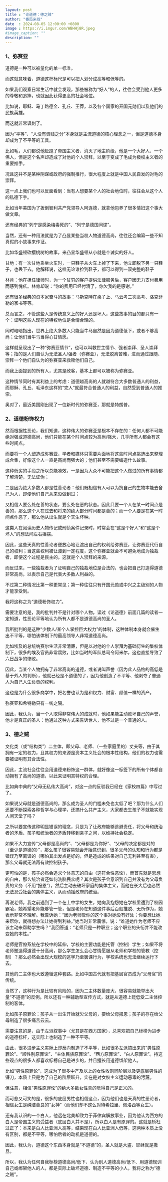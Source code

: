 ```yaml
---
layout: post
title : "论道德：德之贼"
author: "番茄米线"
date  : 2024-08-05 12:00:00 +0800
image : https://i.imgur.com/WBHHj8R.jpeg
#image_caption: ""
description: ""
---
```


### 1、弥赛亚

<!--more-->

道德是一种可以被量化的单一标准。

而这就意味着，道德这杆标尺是可以把人划分成高等和低等的。

如果我们观察日常生活中就会发现，那些被称为“好人”的人，往往会受到他人更多的尊敬和追捧，也就因此获得更高的社会地位。

比如说，耶稣、马丁路德金、孔丘、王莽，以及各个国家的开国元勋们以及他们的民族英雄。

而这就非常讽刺了。

因为“平等”、“人没有贵贱之分”本身就是主流道德的核心理念之一，但是道德本身却成为了不平等的工具。

比如毛，人们都说他赶跑了帝国主义者、消灭了地主阶级，他是一个大好人、一个伟人，但是这个名声却造成了对他的个人崇拜，以至于变成了毛成为极权主义者的重要推手。

况且这并不是某种阴谋或政府的强制推行，很大程度上就是中国人民自发的对毛的崇拜。

这一点上我们也可以反面看到：当有人想要某个人的社会地位时，往往会从这个人的私德下手。

比如当年美国为了扳倒智利共产党领导人阿连德，就拿他包养了很多情妇这个事大做文章。

还有经典的“列宁是感染梅毒死的”、“列宁是德国间谍”。

当然，还有一种用法就是为了凸显某些当权人物道德高尚，往往还会编纂一些不知真假的小故事来作证。

比如华盛顿砍樱桃树的故事，来凸显华盛顿从小就是个诚实的好人。

甘地：有一次甘地乘坐火车时，一只鞋子从火车上掉了下来，他立即脱下另一只鞋子，也丢下去。他解释说，这样无论谁捡到鞋子，都可以得到一双完整的鞋子

林肯：他在担任律师时，为一个贫穷的客户提供法律服务后，客户因无力支付费用而感到愧疚。林肯却说：“你的费用已经付清了，你欠我的是感谢。”

还有很多经典的资本家奋斗的故事：马斯克睡在桌子上、马云考三次高考、洛克菲勒的家书等等。

总而言之，不管这些人是传统意义上的好人还是坏人，这些故事的目的都只有一个：证明这些人现在的特权地位是合情合理的。

同时暗暗指出，世界上绝大多数人只能当牛马自然是因为道德低下，或者不够高尚；让他们当牛马当得心甘情愿。

这样就呈现出了一种“弥赛亚情节”，也可以叫救世主情节、强者崇拜、圣人崇拜等；指的是人们自认为无法圣人/强者（弥赛亚），无法脱离苦难，进而通过跟随、崇拜一个他们自认为的弥赛亚来救赎他们自己。

而我上面提到的所有人，尤其是政客，基本上都可以被称为弥赛亚。

这种情节同时有其利益上的考虑：道德越高尚的人就越符合大多数普通人的利益，而耶稣、孔丘、毛泽东这样的“完人”就最符合普通人的利益，自然受到普通人的推崇。

奥对了，最近美国刚出现了一位新时代的弥赛亚，那就是特朗普。


### 2、道德粉饰权力

然而根据性恶论，我们知道，这种伟大的弥赛亚是根本不存在的：任何人都不可能绝对强或道德高尚，他们只能在某个时间点较为高尚/强大，几乎所有人都会有这些时间点。

而要将一个人塑造成弥赛亚，学者和媒体只需要片面地将这些时间点挑选出来整理成合集，好像这个人一直是高尚而强大的；他们甚至不需要编造什么故事。

这种低劣的手段之所以总能凑效，一是因为大众不可能把这个人做过的所有事情都了解清楚，无法证伪；

二是因为绝大多数人都是性善论者：他们既相信有人可以为抗自己的生物本能去舍己为人，即便他们自己从来没做到过；

又相信人要么处在善的状态，要么处在恶的状态。因此只要一个人在某一时间点是善的，那么这个人在过去和将来的绝大部分时间都是善的；而一个人要是在某一时间点作恶了，那么他从出生就是个天生坏种。

这类人在阅读历史人物传记或刑侦案件记录时，时常会在“这是个好人”和“这是个坏人”的想法间左右摇摆。

因此，这些天真的性善论者便放心地让渡出自己的权利给弥赛亚，让弥赛亚代行自己的权利；当这些权利被让渡到一定程度，这个弥赛亚就会不可避免地成为独裁者，即便这个过程是民主的。这就是个人崇拜的来源。

而反过来，一些独裁者为了证明自己的独裁地位是合法的，也会把自己打造得道德非常高尚，以表示自己是代表大多数人利益的。

不过第二种情况比第一种更常见；第一种往往只有开国元勋或中兴之主级别的人物才能享受到。

我将这称之为“道德粉饰权力”。

需要注意的是，我的批判并不是针对哪个人物。读过《论道德》前面几篇的读者一定知道，性恶论平等地认为所有人都不是道德高尚的圣人。

我所批判的是这种“少数人/某个人掌控巨大权力”的体制，这种体制本身就会催生出不平等，哪怕该体制下的最高领导人非常道德高尚。

比如埃及的总统纳赛尔生活非常清廉，但是以对他的个人崇拜为基础衍生的集权体制下，很多的埃及官员非常腐败，比如当时的军队总司令阿米尔，这也直接导致了六日战争的惨败。

因此，当某个人物拥有了非常高尚的道德，或者说叫声誉（因为此人品格的高低是基于外人的判断），他就已经是不道德的了，因为他创造了不平等、他剥夺了普通人为自己人生负责的权利。

这也是为什么很多商学中，把名誉也认为是和权力、财富、颜值一样的资产。

弥赛亚和希特勒只有一线之隔。

因此，我认为，当一个人取得非常伟大的成就时，他如果能主动败坏自己的声誉，他才是真正的圣人：他通过这种方式来告诉世人，他不过是一个普通的人。


### 3、德之贼

文化类（或“结构类”）二主体，即父母、老师、（一些家庭里的）丈夫等，由于其拥有一定的权力，且其权力的来源是资本主义社会的根本性结构，他们的权力也需要被证明有其合法性。

因此，主流社会往往会用道德来粉饰这一群体，就好像这一标签下的所有个体都自动拥有了高尚的道德，以此来证明其特权的合理。

比如典中典的“父母无私伟大高尚”，对这一点的反驳我已经在《家校四篇》中写过了。

如果说父母就是道德高尚的，那么成为圣人的门槛未免也太低了吧？那为什么人们还要不断探索各种哲学与心理学，还搞什么共产主义，大家都去生孩子不就能实现人间天堂了吗？

之所以要宣传这种明显错误的理念，只是为了让政府能够逃避责任，将父母和统治者的矛盾、孩子和统治者的矛盾转移到亲子之间，以维持社会稳定。

如果不大力宣传“父母都是高尚的”、“父母都是为你好”、“父母的决定都是对的（至少是道德的）”，那么孩子很容易就会开始意识到，很多父母的认知和行为都是错误乃至离谱的（哪怕其出发点是好的，但是造成的结果对自己无利甚至有害），那么父母就无法再有效控制孩子。

更可怕的是，孩子必然会追求个体意志的自由（这符合性恶论），而首先就是思想的自由，那么统治者还如何洗脑民众呢？其次是孩子会意识到自己并没有为父母负责的义务（不用“报恩”），然后主动去破坏家庭的集体主义，而他在长大后也必然无法忍受社会的集体主义，从而动摇政府的统治。

再说老师。我之前遇到了一个在上中学的女生，她向我抱怨她在学校里遭到了校园霸凌，她希望老师能够管一管，但是老师在知道这件事后百般推脱、无所作为，她表示非常不理解。我告诉她：“因为老师管你的这个事对她没有好处；你要想让她来帮你，就得想办法让她得到利益。”她当时非常震惊，说：“难道她作为老师不应该主动来帮助学生吗？”我回答道：“老师只是一种职业；这个职业的头衔并不能改变她的本性。”

老师是官僚系统在学校中的延伸，学校的主要功能是托管（控制）学生；如果不将老师塑造得道德十分高尚，那么学生怎么会心甘情愿服从老师和学校的管教（控制）？那么必然会出现大规模的逃学乃至罢课行为，学校系统也无法继续运行下去。

其他的二主体也大致遵循这种套路。比如中国古代就有把基层官员成为“父母官”的传统。

当然了，这种行为是比较有风险的，因为二主体数量庞大，很容易就能举出大量“不道德”的反例。所以还有一种辅助型宣传方式，就是从道德上贬低受二主体控制的客体。

比如孩子原罪论：孩子从一出生开始就欠父母的，要给父母报恩；孩子的存在给父母制造了很多痛苦云云。

需要注意的是，由于左派叙事中（尤其是在西方国家），总喜欢把自己标榜为进步的道德标杆，这实际上也制造了一种不平等。

由此，很多进步主义实际上却反向制造了不平等，比如很多左派搞出来的“男性原罪论”、“顺性别原罪论”、“主体民族原罪论”、“西方原罪论”、“白人原罪论”。持这些观点的很多人都喜欢标榜自己是进步的，并且擅长用道德绑架他人。

比如“男性原罪论”，这成为了很多中产及以上的女性收割同阶层以及更底层男性的镰刀，本质上只是为了自己的阶层跃升，实在是对女权主义运动恶毒的污蔑。

但注意，相信“男性原罪论”的绝大多数女性真的觉得自己是正义的。

而可悲又可笑的是，很多的底层男性也相信这点，因为他们也是天真的性恶论者，相信女生是纯洁善良的“女神”（而他们却不这么对待希拉里、佩洛西等女生）。

还有我认识的一个白人，他远在北美却致力于菲律宾解放事业，因为他认为西方的白人是帝国主义的受益者（底层白人并不是），所以白人是有原罪的。这就是矫枉过正了：本来是白人比亚洲人高等，结果现在白人比亚洲人低等，这两种本质上没有区别，都是不平等，哪怕后者的动机是道德的。

因此，我认为，道德这个东西本身就是“不道德”的，圣人就是大盗、耶稣就是撒旦。

所以，我认为任何自我标榜道德高尚/低下、认为别人道德高尚/低下、用道德规训自己或绑架他人的人，都是实际上破坏道德、制造不平等的小人，我将之称为“德之贼”。

<!--END-->